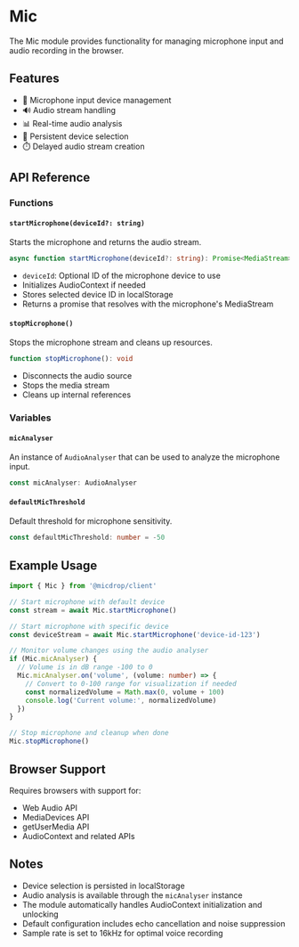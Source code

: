 # Mic

The Mic module provides functionality for managing microphone input and audio recording in the browser.

## Features

- 🎤 Microphone input device management
- 🔊 Audio stream handling
- 📊 Real-time audio analysis
- 💾 Persistent device selection
- ⏱️ Delayed audio stream creation

## API Reference

### Functions

#### `startMicrophone(deviceId?: string)`

Starts the microphone and returns the audio stream.

```typescript
async function startMicrophone(deviceId?: string): Promise<MediaStream>
```

- `deviceId`: Optional ID of the microphone device to use
- Initializes AudioContext if needed
- Stores selected device ID in localStorage
- Returns a promise that resolves with the microphone's MediaStream

#### `stopMicrophone()`

Stops the microphone stream and cleans up resources.

```typescript
function stopMicrophone(): void
```

- Disconnects the audio source
- Stops the media stream
- Cleans up internal references

### Variables

#### `micAnalyser`

An instance of `AudioAnalyser` that can be used to analyze the microphone input.

```typescript
const micAnalyser: AudioAnalyser
```

#### `defaultMicThreshold`

Default threshold for microphone sensitivity.

```typescript
const defaultMicThreshold: number = -50
```

## Example Usage

```typescript
import { Mic } from '@micdrop/client'

// Start microphone with default device
const stream = await Mic.startMicrophone()

// Start microphone with specific device
const deviceStream = await Mic.startMicrophone('device-id-123')

// Monitor volume changes using the audio analyser
if (Mic.micAnalyser) {
  // Volume is in dB range -100 to 0
  Mic.micAnalyser.on('volume', (volume: number) => {
    // Convert to 0-100 range for visualization if needed
    const normalizedVolume = Math.max(0, volume + 100)
    console.log('Current volume:', normalizedVolume)
  })
}

// Stop microphone and cleanup when done
Mic.stopMicrophone()
```

## Browser Support

Requires browsers with support for:

- Web Audio API
- MediaDevices API
- getUserMedia API
- AudioContext and related APIs

## Notes

- Device selection is persisted in localStorage
- Audio analysis is available through the `micAnalyser` instance
- The module automatically handles AudioContext initialization and unlocking
- Default configuration includes echo cancellation and noise suppression
- Sample rate is set to 16kHz for optimal voice recording
